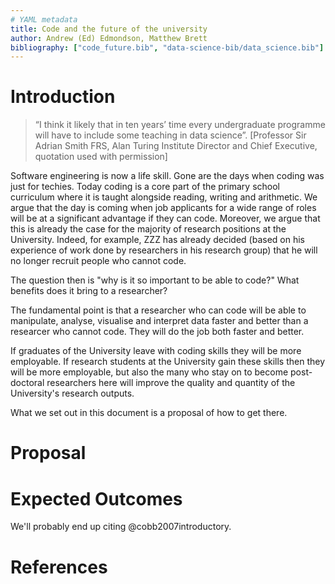 ```yaml
---
# YAML metadata
title: Code and the future of the university
author: Andrew (Ed) Edmondson, Matthew Brett
bibliography: ["code_future.bib", "data-science-bib/data_science.bib"]
---
```


# Introduction

> “I think it likely that in ten years’ time every undergraduate programme will
> have to include some teaching in data science”. [Professor Sir Adrian Smith
> FRS, Alan Turing Institute Director and Chief Executive, quotation used with
> permission]

Software engineering is now a life skill. Gone are the days when coding was just
for techies. Today coding is a core part of the primary school curriculum where
it is taught alongside reading, writing and arithmetic. We argue that the day is
coming when job applicants for a wide range of roles will be at a significant
advantage if they can code. Moreover, we argue that this is already the case for
the majority of research positions at the University. Indeed, for example, ZZZ
has already decided (based on his experience of work done by researchers in his
research group) that he will no longer recruit people who cannot code.

The question then is "why is it so important to be able to code?" What benefits
does it bring to a researcher?

The fundamental point is that a researcher who can code will be able to
manipulate, analyse, visualise and interpret data faster and better than a
researcer who cannot code. They will do the job both faster and better.

If graduates of the University leave with coding skills they will be more
employable. If research students at the University gain these skills then they
will be more employable, but also the many who stay on to become post-doctoral
researchers here will improve the quality and quantity of the University's
research outputs.

What we set out in this document is a proposal of how to get there.

# Proposal

# Expected Outcomes


We'll probably end up citing @cobb2007introductory.

# References
